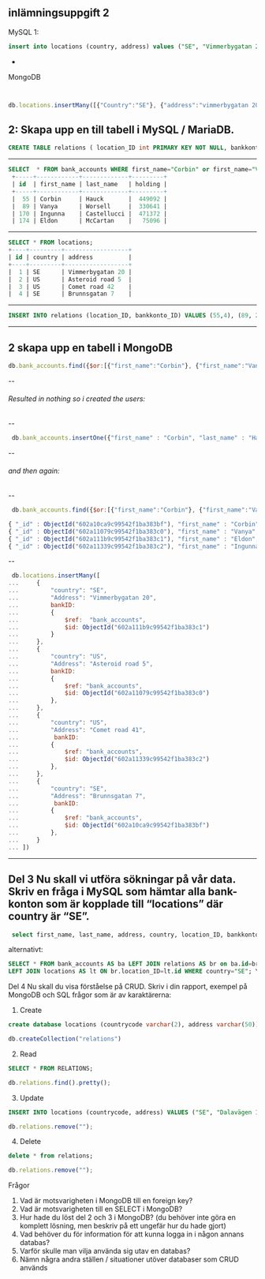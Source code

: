  ####

 
 inlämningsuppgift 2
-
 MySQL 
 1:
 ```sql
 insert into locations (country, address) values ("SE", "Vimmerbygatan 20"), ("US", "Asteroid road 5"), ("US", "Comet road 42"), ("SE", "Brunnsgatan 7");
 ```
-
MongoDB
 ```javascript


 db.locations.insertMany([{"Country":"SE"}, {"address":"vimmerbygatan 20"}, {"Country":"US"}, {"address":"Asteroid road 5"}, {"Country": "US"}, {"address":"Comet road 41"},  {"Country": "SE"}, {"address":"Brunnsgatan 7"} ]);
 ```
 2: 
Skapa upp en till tabell i MySQL / MariaDB.
-----
```sql
CREATE TABLE relations ( location_ID int PRIMARY KEY NOT NULL, bankkonto_ID int UNIQUE NOT NULL, FOREIGN KEY (location_ID) REFERENCES locations(id), FOREIGN KEY (bankkonto_ID) REFERENCES bank_accounts(id));
```
-----
```sql
SELECT  * FROM bank_accounts WHERE first_name="Corbin" or first_name="Vanya" or first_name="Eldon" or first_name="Ingunna"; 
 +-----+------------+-------------+---------+  
 | id  | first_name | last_name   | holding |  
 +-----+------------+-------------+---------+  
 |  55 | Corbin     | Hauck       |  449092 |  
 |  89 | Vanya      | Worsell     |  330641 |  
 | 170 | Ingunna    | Castellucci |  471372 |  
 | 174 | Eldon      | McCartan    |   75096 | 
```
-----
```sql
SELECT * FROM locations; 
+----+---------+------------------+ 
| id | country | address          | 
+----+---------+------------------+ 
|  1 | SE      | Vimmerbygatan 20 | 
|  2 | US      | Asteroid road 5  | 
|  3 | US      | Comet road 42    | 
|  4 | SE      | Brunnsgatan 7    |
```
-----
```sql
INSERT INTO relations (location_ID, bankkonto_ID) VALUES (55,4), (89, 2), (174, 1),  (170, 3);
```
-----
 2 skapa upp en tabell i MongoDB
-----
```javascript
db.bank_accounts.find({$or:[{"first_name":"Corbin"}, {"first_name":"Vanya"},{"first_name":"Eldon"}, {"first_name":"Ingunna"} ]});  
```

--
###### Resulted in nothing so i created the users:
--

```javascript
 db.bank_accounts.insertOne({"first_name" : "Corbin", "last_name" : "Hauck", "holding" : "9999"}) \ db.bank_accounts.insertOne({"first_name":"first_name" : "Vanya", "last_name" : "Worsell", "holding" : "9997"}) \ db.bank_accounts.insertOne({"first_name" : "Eldon", "last_name" : "McCartan", "holding" : "9998"}) \ db.bank_accounts.insertOne({"first_name" : "Ingunna", "last_name" : "Castellucci", "holding" : "8881"})
```
-- 
###### and then again:
--
```javascript
 db.bank_accounts.find({$or:[{"first_name":"Corbin"}, {"first_name":"Vanya"},{"first_name":"Eldon"}, {"first_name":"Ingunna"} ]});  \

{ "_id" : ObjectId("602a10ca9c99542f1ba383bf"), "first_name" : "Corbin", "last_name" : "Hauck", "holding" : "9999" } \
{ "_id" : ObjectId("602a11079c99542f1ba383c0"), "first_name" : "Vanya", "last_name" : "Worsell", "holding" : "9997" } \
{ "_id" : ObjectId("602a111b9c99542f1ba383c1"), "first_name" : "Eldon", "last_name" : "McCartan", "holding" : "9998" } \
{ "_id" : ObjectId("602a11339c99542f1ba383c2"), "first_name" : "Ingunna", "last_name" : "Castellucci", "holding" : "8881" } \
```
--
```javascript
 db.locations.insertMany([
...     {
...         "country": "SE",
...         "Address": "Vimmerbygatan 20",
...         bankID:
...         {
...             $ref:  "bank_accounts",
...             $id: ObjectId("602a111b9c99542f1ba383c1")
...         }
...     },
...     {
...         "country": "US",
...         "Address": "Asteroid road 5",
...         bankID:
...         {
...             $ref: "bank_accounts",
...             $id: ObjectId("602a11079c99542f1ba383c0")
...         },
...     },
...     {
...         "country": "US",
...         "Address": "Comet road 41",
...          bankID:
...         {
...             $ref: "bank_accounts",
...             $id: ObjectId("602a11339c99542f1ba383c2")
...         },
...     },
...     {
...         "country": "SE",
...         "Address": "Brunnsgatan 7",
...          bankID:
...         {
...             $ref: "bank_accounts",
...             $id: ObjectId("602a10ca9c99542f1ba383bf")
...         },
...     }
... ])
```
-----





 Del 3
 Nu skall vi utföra sökningar på vår data.
 Skriv en fråga i MySQL som hämtar alla bank-konton som är kopplade till “locations” där country är “SE”.
-----
```sql
 select first_name, last_name, address, country, location_ID, bankkonto_ID from locations, bank_accounts, relations where locations.id=relations.location_ID and country="SE" and bankkonto_ID=bank_accounts.id; \
```
alternativt:
```sql
SELECT * FROM bank_accounts AS ba LEFT JOIN relations AS br on ba.id=br.bankkonto_ID \
LEFT JOIN locations AS lt ON br.location_ID=lt.id WHERE country="SE"; \
```

 Del 4
Nu skall du visa förståelse på CRUD.
Skriv i din rapport, exempel på MongoDB och SQL frågor som är av karaktärerna:
1. Create
```sql
create database locations (countrycode varchar(2), address varchar(50));
```
```javascript
db.createCollection("relations")
```
2. Read
```sql
SELECT * FROM RELATIONS;
```
```javascript
db.relations.find().pretty();
```
3. Update
```sql
INSERT INTO locations (countrycode, address) VALUES ("SE", "Dalavägen 13");
```
```javascript
db.relations.remove("");
```
4. Delete
```sql
delete * from relations;
```
```javascript
db.relations.remove("");
```
 Frågor
1. Vad är motsvarigheten i MongoDB till en foreign key?
2. Vad är motsvarigheten till en SELECT i MongoDB?
3. Hur hade du löst del 2 och 3 i MongoDB? (du behöver inte göra en komplett lösning,
men beskriv på ett ungefär hur du hade gjort)
4. Vad behöver du för information för att kunna logga in i någon annans databas?
5. Varför skulle man vilja använda sig utav en databas?
6. Nämn några andra ställen / situationer utöver databaser som CRUD används
